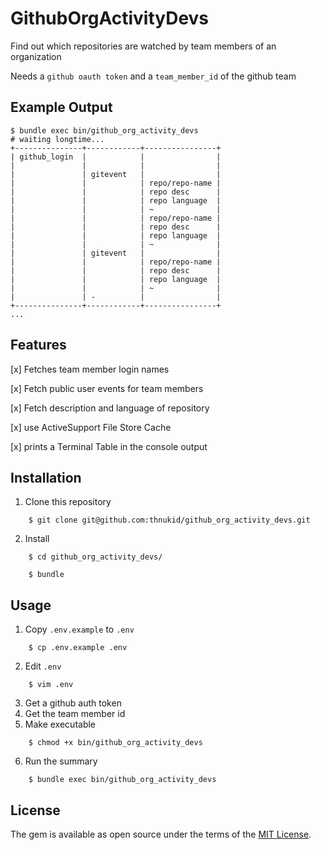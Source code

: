 # GithubOrgActivityDevs

Find out which repositories are watched by team members of an organization

Needs a `github oauth token` and a `team_member_id` of the github team

## Example Output

```
$ bundle exec bin/github_org_activity_devs
# waiting longtime...
+---------------+------------+----------------+
| github_login  |            |                |
|               |            |                |
|               | gitevent   |                |
|               |            | repo/repo-name |
|               |            | repo desc      |
|               |            | repo language  |
|               |            | ~              |
|               |            | repo/repo-name |
|               |            | repo desc      |
|               |            | repo language  |
|               |            | ~              |
|               | gitevent   |                |
|               |            | repo/repo-name |
|               |            | repo desc      |
|               |            | repo language  |
|               |            | ~              |
|               | -          |                |
+---------------+------------+----------------+
...
```

## Features

[x] Fetches team member login names

[x] Fetch public user events for team members

[x] Fetch description and language of repository

[x] use ActiveSupport File Store Cache

[x] prints a Terminal Table in the console output

## Installation

1. Clone this repository

```
    $ git clone git@github.com:thnukid/github_org_activity_devs.git
```

2. Install

```
    $ cd github_org_activity_devs/
```

```
    $ bundle
```

## Usage

1. Copy `.env.example` to `.env`

```
    $ cp .env.example .env
```

2. Edit `.env`

```
    $ vim .env
```

3. Get a github auth token
4. Get the team member id
5. Make executable

```
    $ chmod +x bin/github_org_activity_devs
```

6. Run the summary

```
    $ bundle exec bin/github_org_activity_devs
```

## License

The gem is available as open source under the terms of the [MIT License](https://opensource.org/licenses/MIT).
